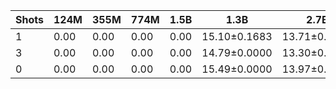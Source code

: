 |   Shots |   124M |   355M |   774M |   1.5B | 1.3B         | 2.7B         | 6B           |
|---------|--------|--------|--------|--------|--------------|--------------|--------------|
|       1 |   0.00 |   0.00 |   0.00 |   0.00 | 15.10±0.1683 | 13.71±0.0760 | 11.65±0.0217 |
|       3 |   0.00 |   0.00 |   0.00 |   0.00 | 14.79±0.0000 | 13.30±0.0000 | 11.40±0.0000 |
|       0 |   0.00 |   0.00 |   0.00 |   0.00 | 15.49±0.0000 | 13.97±0.0000 | 11.92±0.0000 |